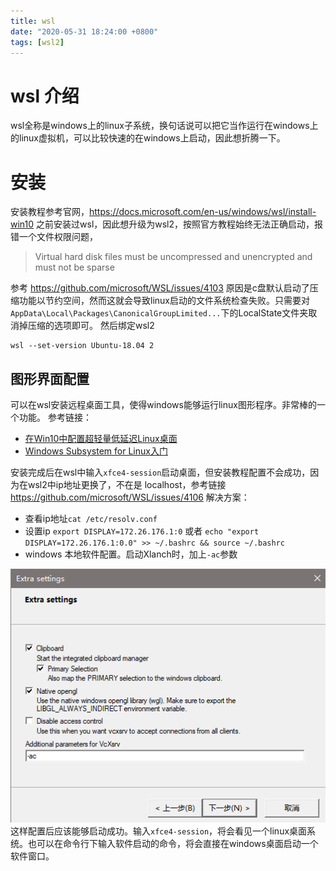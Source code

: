 ```yaml
---
title: wsl
date: "2020-05-31 18:24:00 +0800"
tags: [wsl2]
---
```

# wsl 介绍
wsl全称是windows上的linux子系统，换句话说可以把它当作运行在windows上的linux虚拟机，可以比较快速的在windows上启动，因此想折腾一下。

# 安装
安装教程参考官网，https://docs.microsoft.com/en-us/windows/wsl/install-win10 之前安装过wsl，因此想升级为wsl2，按照官方教程始终无法正确启动，报错一个文件权限问题，
> Virtual hard disk files must be uncompressed and unencrypted and must not be sparse

参考 https://github.com/microsoft/WSL/issues/4103 原因是c盘默认启动了压缩功能以节约空间，然而这就会导致linux启动的文件系统检查失败。只需要对 `AppData\Local\Packages\CanonicalGroupLimited...`下的LocalState文件夹取消掉压缩的选项即可。
然后绑定wsl2
```
wsl --set-version Ubuntu-18.04 2
```

## 图形界面配置
可以在wsl安装远程桌面工具，使得windows能够运行linux图形程序。非常棒的一个功能。
参考链接：
+ [在Win10中配置超轻量低延迟Linux桌面](https://blog.csdn.net/asidun2013/article/details/102561879?utm_medium=distribute.pc_relevant.none-task-blog-BlogCommendFromMachineLearnPai2-1.nonecase&depth_1-utm_source=distribute.pc_relevant.none-task-blog-BlogCommendFromMachineLearnPai2-1.nonecase)
+ [Windows Subsystem for Linux入门](https://blog.csdn.net/w_weilan/article/details/82862913)

安装完成后在wsl中输入`xfce4-session`启动桌面，但安装教程配置不会成功，因为在wsl2中ip地址更换了，不在是 localhost，参考链接 https://github.com/microsoft/WSL/issues/4106 解决方案：
+ 查看ip地址`cat /etc/resolv.conf`
+ 设置ip `export DISPLAY=172.26.176.1:0` 或者 `echo "export DISPLAY=172.26.176.1:0.0" >> ~/.bashrc && source ~/.bashrc`
+ windows 本地软件配置。启动Xlanch时，加上`-ac`参数

![wsl配置](/assets/resource/wsl/wsl.png)
这样配置后应该能够启动成功。输入`xfce4-session`，将会看见一个linux桌面系统。也可以在命令行下输入软件启动的命令，将会直接在windows桌面启动一个软件窗口。